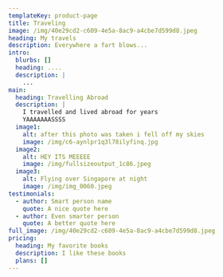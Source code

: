 ```yaml
---
templateKey: product-page
title: Traveling
image: /img/40e29cd2-c609-4e5a-8ac9-a4cbe7d599d8.jpeg
heading: My travels
description: Everywhere a fart blows...
intro:
  blurbs: []
  heading: ....
  description: |
    ...
main:
  heading: Travelling Abroad
  description: |
    I travelled and lived abroad for years
    YAAAAAAASSSS
  image1:
    alt: after this photo was taken i fell off my skies
    image: /img/c6-aynlpr1q3l78ilyfinq.jpg
  image2:
    alt: HEY ITS MEEEEE
    image: /img/fullsizeoutput_1c86.jpeg
  image3:
    alt: Flying over Singapore at night
    image: /img/img_0060.jpeg
testimonials:
  - author: Smart person name
    quote: A nice quote here
  - author: Even smarter person
    quote: A better quote here
full_image: /img/40e29cd2-c609-4e5a-8ac9-a4cbe7d599d8.jpeg
pricing:
  heading: My favorite books
  description: I like these books
  plans: []
---
```



